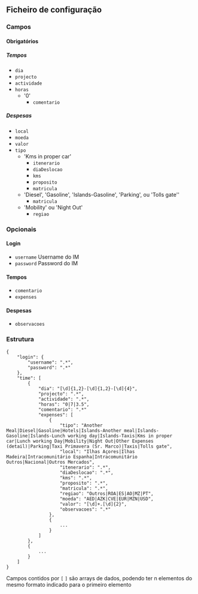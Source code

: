 ## Ficheiro de configuração

### Campos

#### Obrigatórios

##### Tempos

* `dia`
* `projecto`
* `actividade`
* `horas`
  * '0'
    * `comentario`

##### Despesas

* `local`
* `moeda`
* `valor`
* `tipo`
  * 'Kms in proper car'
    * `itenerario`
    * `diaDeslocao`
    * `kms`
    * `proposito`
    * `matricula`
  * 'Diesel', 'Gasoline', 'Islands-Gasoline', 'Parking', ou 'Tolls gate''
    * `matricula`
  * 'Mobility' ou 'Night Out'
    * `regiao`

### Opcionais

#### Login

* `username` Username do IM
* `password` Password do IM

#### Tempos

* `comentario`
* `expenses`

#### Despesas

* `observacoes`

### Estrutura

    {
        "login": {
            "username": ".*",
            "password": ".*"
        },
        "time": [
            {
                "dia": "[\d]{1,2}-[\d]{1,2}-[\d]{4}",
                "projecto": ".*",
                "actividade": ".*",
                "horas": "0|7|3.5",
				"comentario": ".*"
				"expenses": [
					{
						"tipo": "Another Meal|Diesel|Gasoline|Hotels|Islands-Another meal|Islands-Gasoline|Islands-Lunch working day|Islands-Taxis|Kms in proper car|Lunch working Day|Mobility|Night Out|Other Expenses (detail)|Parking|Taxi Primavera (Sr. Marco)|Taxis|Tolls gate",
						"local": "Ilhas Açores|Ilhas Madeira|Intracomunitário Espanha|Intracomunitário Outros|Nacional|Outros Mercados",
						"itenerario": ".*",
						"diaDeslocao": ".*",
						"kms": ".*",
						"proposito": ".*",
						"matricula": ".*",
						"regiao": "Outros|ROA|ES|AO|MZ|PT",
						"moeda": "AED|AZK|CVE|EUR|MZN|USD",
						"valor": "[\d]+.[\d]{2}",
						"observacoes": ".*"
					},
					{
						...
					}
				]
            },
			{
				...
			}
        ]
    }
	
Campos contidos por `[` `]` são arrays de dados, podendo ter n elementos do mesmo formato indicado para o primeiro elemento
